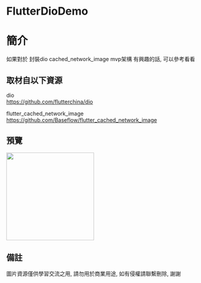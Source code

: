 # FlutterDioDemo

簡介
==================================
如果對於 封裝dio cached_network_image mvp架構 有興趣的話, 可以參考看看                                

取材自以下資源
--------
dio                                                                 
https://github.com/flutterchina/dio    

flutter_cached_network_image                                                                 
https://github.com/Baseflow/flutter_cached_network_image     
                  
預覽
--------
<p align="left">
  <img src="https://i.imgur.com/DoRsOV7.png" width="230"/>
</p> 

備註
--------
圖片資源僅供學習交流之用, 請勿用於商業用途, 如有侵權請聯繫刪除, 謝謝
